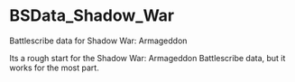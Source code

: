 # BSData_Shadow_War
Battlescribe data for Shadow War: Armageddon

Its a rough start for the Shadow War: Armageddon Battlescribe data, but it works for the most part.

